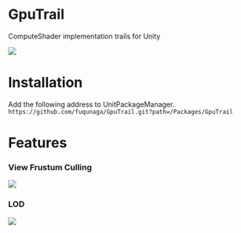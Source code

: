 # GpuTrail

ComputeShader implementation trails for Unity

![](https://github.com/fuqunaga/GPUTrail/blob/master/Documents/gputrail.webp)

# Installation
Add the following address to UnitPackageManager.  
`https://github.com/fuqunaga/GpuTrail.git?path=/Packages/GpuTrail`

# Features

### View Frustum Culling
![](https://github.com/fuqunaga/GPUTrail/blob/main/Documents/culling.webp)

### LOD
![](https://github.com/fuqunaga/GPUTrail/blob/main/Documents/lod.webp)

